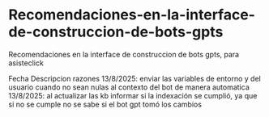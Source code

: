 # Recomendaciones-en-la-interface-de-construccion-de-bots-gpts
Recomendaciones en la interface de construccion de bots gpts, para asisteclick


Fecha Descripcion  razones
13/8/2025: enviar las variables de entorno y del usuario cuando no sean nulas al contexto del bot de manera automatica
13/8/2025: al actualizar las kb informar si la indexación se cumplió, ya que si no se cumple no se sabe si el bot gpt tomó los cambios
